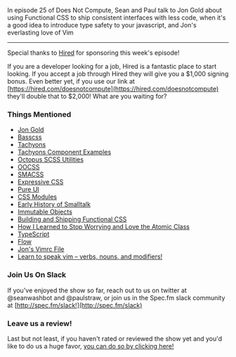 In episode 25 of Does Not Compute, Sean and Paul talk to Jon Gold about using Functional CSS to ship consistent interfaces with less code, when it's a good idea to introduce type safety to your javascript, and Jon's everlasting love of Vim

---

Special thanks to [Hired](https://hired.com/doesnotcompute) for sponsoring this week's episode!

If you are a developer looking for a job, Hired is a fantastic place to start looking. If you accept a job through Hired they will give you a $1,000 signing bonus. Even better yet, if you use our link at [https://hired.com/doesnotcompute](https://hired.com/doesnotcompute) they'll double that to $2,000! What are you waiting for?
 
### Things Mentioned

* [Jon Gold](http://jon.gold)
* [Basscss](http://basscss.com)
* [Tachyons](http://tachyons.io)
* [Tachyons Component Examples](http://tachyons.io/components/)
* [Octopus SCSS Utilities](https://github.com/octopuscreative/scss-util)
* [OOCSS](https://github.com/stubbornella/oocss/wiki)
* [SMACSS](https://smacss.com)
* [Expressive CSS](http://johnpolacek.github.io/expressive-css/)
* [Pure UI](http://rauchg.com/2015/pure-ui/)
* [CSS Modules](https://github.com/css-modules/css-modules)
* [Early History of Smalltalk](http://worrydream.com/EarlyHistoryOfSmalltalk/)
* [Immutable Objects](https://en.wikipedia.org/wiki/Immutable_object)
* [Building and Shipping Functional CSS](https://blog.colepeters.com/building-and-shipping-functional-css/)
* [How I Learned to Stop Worrying and Love the Atomic Class](https://medium.com/buzzfeed-design/how-i-learned-to-stop-worrying-and-love-the-atomic-class-98d6ccc45781)
* [TypeScript](http://www.typescriptlang.org)
* [Flow](http://flowtype.org)
* [Jon's Vimrc File](https://github.com/jongold/dotfiles/blob/master/vim/vimrc.symlink)
* [Learn to speak vim – verbs, nouns, and modifiers!](http://yanpritzker.com/2011/12/16/learn-to-speak-vim-verbs-nouns-and-modifiers/)

### Join Us On Slack

If you've enjoyed the show so far, reach out to us on twitter at @seanwashbot and @paulstraw, or join us in the Spec.fm slack community at [http://spec.fm/slack!](http://spec.fm/slack)

### Leave us a review!

Last but not least, if you haven't rated or reviewed the show yet and you'd like to do us a huge favor, [you can do so by clicking here!](https://itunes.apple.com/us/podcast/does-not-compute/id1048731980?mt=2)  
